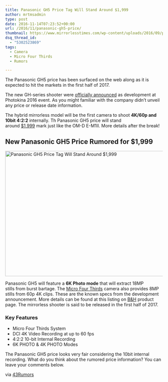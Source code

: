 ```yaml
---
title: Panasonic GH5 Price Tag Will Stand Around $1,999
author: mrtmsadmin
type: post
date: 2016-11-14T07:23:52+00:00
url: /2016/11/panasonic-gh5-price/
thumbnail: https://www.mirrorlesstimes.com/wp-content/uploads/2016/09/panasonic-gh5-development.jpg
dsq_thread_id:
  - "5302523869"
tags:
  - Camera
  - Micro Four Thirds
  - Rumors

---
```

The Panasonic GH5 price has been surfaced on the web along as it is expected to hit the markets in the first half of 2017.

The new GH-series shooter were [officially announced][1] as development at Photokina 2016 event. As you might familiar with the company didn’t unveil any price or release date information.

The hybrid mirrorless model will be the first camera to shoot **4K/60p and 10bit 4:2:2** internally. Th Panasonic GH5 price will stand around <a href="http://amzn.to/2eS7NeC" target="_blank">$1,999</a> mark just like the OM-D E-M1II. More details after the break!<!--more-->

## New Panasonic GH5 Price Rumored for $1,999

[<img class="aligncenter wp-image-729 size-full" title="Panasonic GH5 Price Tag Will Stand Around $1,999" src="https://i0.wp.com/www.mirrorlesstimes.com/wp-content/uploads/2016/11/panasonic-gh5-price.jpg?resize=600%2C400&#038;ssl=1" alt="Panasonic GH5 Price Tag Will Stand Around $1,999" width="600" height="400" srcset="https://i0.wp.com/www.mirrorlesstimes.com/wp-content/uploads/2016/11/panasonic-gh5-price.jpg?w=950&ssl=1 950w, https://i0.wp.com/www.mirrorlesstimes.com/wp-content/uploads/2016/11/panasonic-gh5-price.jpg?resize=300%2C200&ssl=1 300w, https://i0.wp.com/www.mirrorlesstimes.com/wp-content/uploads/2016/11/panasonic-gh5-price.jpg?resize=768%2C512&ssl=1 768w" sizes="(max-width: 600px) 100vw, 600px" data-recalc-dims="1" />][2]

Panasonic GH5 will feature a **6K Photo mode** that will extract 18MP stills from burst bartage. The [Micro Four Thirds][3] camera also provides 8MP stills from 60p 4K clips. These are the known specs from the development announcement. More details can be found at this listing on <a class="ext-link" title="" href="https://www.bhphotovideo.com/c/product/1283257-REG/panasonic_dmc_gh5_mirrorless_micro_four.html/BI/20175/KBID/14249" target="_blank" rel="external nofollow">B&H</a> product page. The mirrorless shooter is said to be released in the first half of 2017.

### Key Features

  * Micro Four Thirds System
  * DCI 4K Video Recording at up to 60 fps
  * 4:2:2 10-bit Internal Recording
  * 6K PHOTO & 4K PHOTO Modes

The Panasonic GH5 price looks very fair considering the 10bit internal recording. What do you think about the rumored price information? You can leave your comments below.

via <a title="" href="http://www.43rumors.com/ft5-panasonic-gh5-price-is-the-same-one-as-the-e-m1ii/" target="_blank" rel="external nofollow">43Rumors</a>

 [1]: https://www.mirrorlesstimes.com/2016/09/panasonic-gh5-development/
 [2]: https://i0.wp.com/www.mirrorlesstimes.com/wp-content/uploads/2016/11/panasonic-gh5-price.jpg?ssl=1
 [3]: https://www.mirrorlesstimes.com/tags/micro-four-thirds/